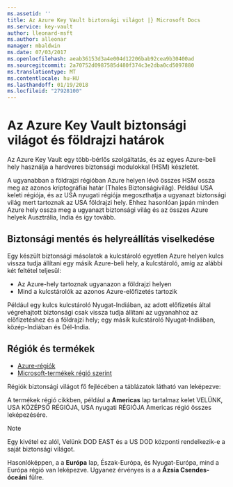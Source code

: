 ```yaml
---
ms.assetid: ''
title: Az Azure Key Vault biztonsági világot |} Microsoft Docs
ms.service: key-vault
author: lleonard-msft
ms.author: alleonar
manager: mbaldwin
ms.date: 07/03/2017
ms.openlocfilehash: aeab36153d3a4e004d12206bab92cea9b30400ad
ms.sourcegitcommit: 2a70752d0987585d480f374c3e2dba0cd5097880
ms.translationtype: MT
ms.contentlocale: hu-HU
ms.lasthandoff: 01/19/2018
ms.locfileid: "27928100"
---
```

# <a name="azure-key-vault-security-worlds-and-geographic-boundaries"></a>Az Azure Key Vault biztonsági világot és földrajzi határok

Az Azure Key Vault egy több-bérlős szolgáltatás, és az egyes Azure-beli hely használja a hardveres biztonsági modulokkal (HSM) készletét. 

A ugyanabban a földrajzi régióban Azure helyen lévő összes HSM ossza meg az azonos kriptográfiai határ (Thales Biztonságivilág). Például USA keleti régiója, és az USA nyugati régiója megoszthatja a ugyanazt biztonsági világ mert tartoznak az USA földrajzi hely. Ehhez hasonlóan japán minden Azure hely ossza meg a ugyanazt biztonsági világ és az összes Azure helyek Ausztrália, India és így tovább. 

## <a name="backup-and-restore-behavior"></a>Biztonsági mentés és helyreállítás viselkedése

Egy készült biztonsági másolatok a kulcstároló egyetlen Azure helyen kulcs vissza tudja állítani egy másik Azure-beli hely, a kulcstároló, amíg az alábbi két feltétel teljesül:

- Az Azure-hely tartoznak ugyanazon a földrajzi helyen
- Mind a kulcstárolók az azonos Azure-előfizetés tartozik

Például egy kulcs kulcstároló Nyugat-Indiában, az adott előfizetés által végrehajtott biztonsági csak vissza tudja állítani az ugyanahhoz az előfizetéshez és a földrajzi hely; egy másik kulcstároló Nyugat-Indiában, közép-Indiában és Dél-India.

## <a name="regions-and-products"></a>Régiók és termékek

- [Azure-régiók](https://azure.microsoft.com/regions/)
- [Microsoft-termékek régió szerint](https://azure.microsoft.com/regions/services/)

Régiók biztonsági világot fő fejlécében a táblázatok látható van leképezve:

A termékek régió cikkben, például a **Americas** lap tartalmaz kelet VELÜNK, USA KÖZÉPSŐ RÉGIÓJA, USA nyugati RÉGIÓJA Americas régió összes leképezésére. 

>[!NOTE]
>Egy kivétel ez alól, Velünk DOD EAST és a US DOD központi rendelkezik-e a saját biztonsági világot. 

Hasonlóképpen, a a **Európa** lap, Észak-Európa, és Nyugat-Európa, mind a Európa régió van leképezve. Ugyanez érvényes is a a **Ázsia Csendes-óceáni** fülre.



